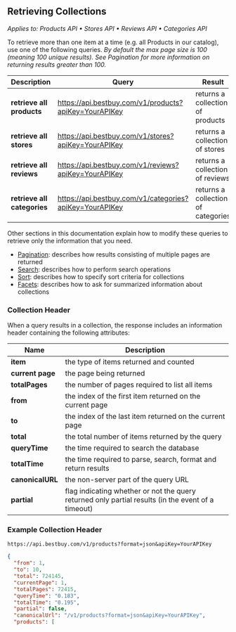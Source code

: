 ## Retrieving Collections

*Applies to: Products API &#8226; Stores API &#8226; Reviews API &#8226; Categories API*

To retrieve more than one item at a time (e.g. all Products in our catalog), use one of the following queries. *By default the max page size is 100 (meaning 100 unique results). See Pagination for more information on returning results greater than 100.*

Description | Query | Result
------------|-------|-------
**retrieve all products** | https://api.bestbuy.com/v1/products?apiKey=YourAPIKey | returns a collection of products
**retrieve all stores** | https://api.bestbuy.com/v1/stores?apiKey=YourAPIKey | returns a collection of stores
**retrieve all reviews** | https://api.bestbuy.com/v1/reviews?apiKey=YourAPIKey | returns a collection of reviews
**retrieve all categories** | https://api.bestbuy.com/v1/categories?apiKey=YourAPIKey | returns a collection of categories

Other sections in this documentation explain how to modify these queries to retrieve only the information that you need.

+ <a href="#">Pagination</a>: describes how results consisting of multiple pages are returned
+ <a href="#">Search</a>: describes how to perform search operations
+ <a href="#">Sort</a>: describes how to specify sort criteria for collections
+ <a href="#">Facets</a>: describes how to ask for summarized information about collections

### Collection Header

When a query results in a collection, the response includes an information header containing the following attributes:

Name | Description
-----|------------
**item** | the type of items returned and counted
**current page** | the page being returned
**totalPages** | the number of pages required to list all items
**from** | the index of the first item returned on the current page
**to** | the index of the last item returned on the current page
**total** | the total number of items returned by the query
**queryTime** | the time required to search the database
**totalTime** | the time required to parse, search, format and return results
**canonicalURL** | the non-server part of the query URL
**partial** | flag indicating whether or not the query returned only partial results (in the event of a timeout)

### Example Collection Header

```text
https://api.bestbuy.com/v1/products?format=json&apiKey=YourAPIKey
```

```json
{
  "from": 1,
  "to": 10,
  "total": 724145,
  "currentPage": 1,
  "totalPages": 72415,
  "queryTime": "0.183",
  "totalTime": "0.195",
  "partial": false,
  "canonicalUrl": "/v1/products?format=json&apiKey=YourAPIKey",
  "products": [
```